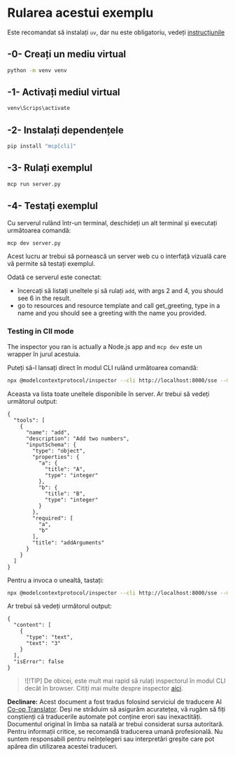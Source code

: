 <!--
CO_OP_TRANSLATOR_METADATA:
{
  "original_hash": "d700e180ce74b2675ce51a567a36c9e4",
  "translation_date": "2025-05-17T12:05:57+00:00",
  "source_file": "03-GettingStarted/05-sse-server/solution/python/README.md",
  "language_code": "ro"
}
-->
# Rularea acestui exemplu

Este recomandat să instalați `uv`, dar nu este obligatoriu, vedeți [instrucțiunile](https://docs.astral.sh/uv/#highlights)

## -0- Creați un mediu virtual

```bash
python -m venv venv
```

## -1- Activați mediul virtual

```bash
venv\Scrips\activate
```

## -2- Instalați dependențele

```bash
pip install "mcp[cli]"
```

## -3- Rulați exemplul

```bash
mcp run server.py
```

## -4- Testați exemplul

Cu serverul rulând într-un terminal, deschideți un alt terminal și executați următoarea comandă:

```bash
mcp dev server.py
```

Acest lucru ar trebui să pornească un server web cu o interfață vizuală care vă permite să testați exemplul.

Odată ce serverul este conectat:

- încercați să listați uneltele și să rulați `add`, with args 2 and 4, you should see 6 in the result.
- go to resources and resource template and call get_greeting, type in a name and you should see a greeting with the name you provided.

### Testing in ClI mode

The inspector you ran is actually a Node.js app and `mcp dev` este un wrapper în jurul acestuia.

Puteți să-l lansați direct în modul CLI rulând următoarea comandă:

```bash
npx @modelcontextprotocol/inspector --cli http://localhost:8000/sse --method tools/list
```

Aceasta va lista toate uneltele disponibile în server. Ar trebui să vedeți următorul output:

```text
{
  "tools": [
    {
      "name": "add",
      "description": "Add two numbers",
      "inputSchema": {
        "type": "object",
        "properties": {
          "a": {
            "title": "A",
            "type": "integer"
          },
          "b": {
            "title": "B",
            "type": "integer"
          }
        },
        "required": [
          "a",
          "b"
        ],
        "title": "addArguments"
      }
    }
  ]
}
```

Pentru a invoca o unealtă, tastați:

```bash
npx @modelcontextprotocol/inspector --cli http://localhost:8000/sse --method tools/call --tool-name add --tool-arg a=1 --tool-arg b=2
```

Ar trebui să vedeți următorul output:

```text
{
  "content": [
    {
      "type": "text",
      "text": "3"
    }
  ],
  "isError": false
}
```

> ![!TIP]
> De obicei, este mult mai rapid să rulați inspectorul în modul CLI decât în browser.
> Citiți mai multe despre inspector [aici](https://github.com/modelcontextprotocol/inspector).

**Declinare:**
Acest document a fost tradus folosind serviciul de traducere AI [Co-op Translator](https://github.com/Azure/co-op-translator). Deși ne străduim să asigurăm acuratețea, vă rugăm să fiți conștienți că traducerile automate pot conține erori sau inexactități. Documentul original în limba sa natală ar trebui considerat sursa autoritară. Pentru informații critice, se recomandă traducerea umană profesională. Nu suntem responsabili pentru neînțelegeri sau interpretări greșite care pot apărea din utilizarea acestei traduceri.